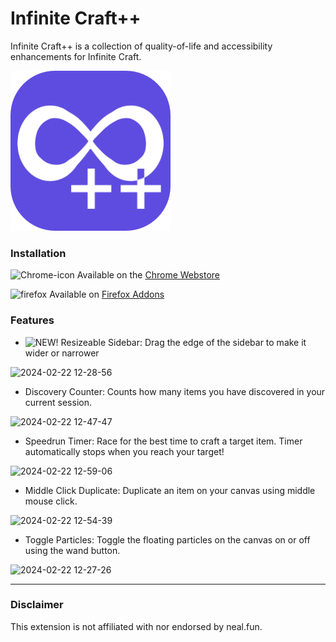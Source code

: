 # Infinite Craft++
Infinite Craft++ is a collection of quality-of-life and accessibility enhancements for Infinite Craft.

![Icon](/icon/icon256.png)

### Installation
![Chrome-icon](https://github.com/Spatchy/Infinite-Craft-Plus-Plus/assets/17989046/bdb3fedb-a50d-46b1-996e-3f4674223b7e)
Available on the [Chrome Webstore](https://chromewebstore.google.com/detail/infinite-craft++/ndeohbhimcpekdhgfhgochbfehkjncdp)

![firefox](https://github.com/Spatchy/Infinite-Craft-Plus-Plus/assets/17989046/fccd8dd9-937f-4189-9829-ff93a2144c51)
Available on [Firefox Addons](https://addons.mozilla.org/en-GB/firefox/addon/infinite-craft/)


### Features

- ![NEW!](https://img.shields.io/badge/New-FF0000) Resizeable Sidebar:
Drag the edge of the sidebar to make it wider or narrower

![2024-02-22 12-28-56](https://github.com/Spatchy/Infinite-Craft-Plus-Plus/assets/17989046/3747985f-c416-4879-9143-7c22cc16c61f)


- Discovery Counter:
Counts how many items you have discovered in your current session.

![2024-02-22 12-47-47](https://github.com/Spatchy/Infinite-Craft-Plus-Plus/assets/17989046/d6d236ae-430a-4d98-b987-c5813bf5f747)

- Speedrun Timer:
Race for the best time to craft a target item. Timer automatically stops when you reach your target!

![2024-02-22 12-59-06](https://github.com/Spatchy/Infinite-Craft-Plus-Plus/assets/17989046/e4a7f98a-1bf5-47f8-844a-5a033bbf1db3)

- Middle Click Duplicate:
Duplicate an item on your canvas using middle mouse click.

![2024-02-22 12-54-39](https://github.com/Spatchy/Infinite-Craft-Plus-Plus/assets/17989046/87b70b46-356d-404c-9681-8a7a32a457d9)

- Toggle Particles:
Toggle the floating particles on the canvas on or off using the wand button.

![2024-02-22 12-27-26](https://github.com/Spatchy/Infinite-Craft-Plus-Plus/assets/17989046/62bdf088-d056-4233-a7cb-23e8f4539008)

***

### Disclaimer
This extension is not affiliated with nor endorsed by neal.fun.
